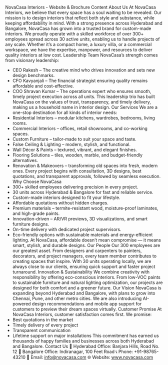 NovaCasa Interiors - Website & Brochure Content
About Us
At NovaCasa Interiors, we believe that every space has a soul waiting to be revealed. 
Our mission is to design interiors that reflect both style and substance, while keeping affordability in mind. 
With a strong presence across Hyderabad and Bangalore, NovaCasa has grown into a trusted brand for custom-made interiors.
We proudly operate with a skilled workforce of over 300+ employees spread across 30 active units, enabling us to handle projects of any scale. 
Whether it’s a compact home, a luxury villa, or a commercial workspace, we have the expertise, manpower, and resources to deliver quality interiors at low cost.
Leadership Team
NovaCasa’s strength comes from visionary leadership:
- CEO Rakesh – The creative mind who drives innovation and sets new design benchmarks.
- CFO Kavyanjali – The financial strategist ensuring quality remains affordable and cost-effective.
- COO Shravan Kumar – The operations expert who ensures smooth, timely project execution across all units.
This leadership trio has built NovaCasa on the values of trust, transparency, and timely delivery, making us a household name in interior design.
Our Services
We are a one-stop destination for all kinds of interior needs:
- Residential Interiors – modular kitchens, wardrobes, bedrooms, living rooms.
- Commercial Interiors – offices, retail showrooms, and co-working spaces.
- Custom Furniture – tailor-made to suit your space and taste.
- False Ceiling & Lighting – modern, stylish, and functional.
- Wall Décor & Paints – textured, vibrant, and elegant finishes.
- Flooring Solutions – tiles, wooden, marble, and budget-friendly alternatives.
- Renovation & Makeovers – transforming old spaces into fresh, modern ones.
Every project begins with consultation, 3D designs, best quotations, and transparent approvals, followed by seamless execution.
Why Choose NovaCasa
- 300+ skilled employees delivering precision in every project.
- 30 units across Hyderabad & Bangalore for fast and reliable service.
- Custom-made interiors designed to fit your lifestyle.
- Affordable quotations without hidden charges.
- Premium materials – termite-resistant wood, moisture-proof laminates, and high-grade paints.
- Innovation-driven – AR/VR previews, 3D visualizations, and smart furniture designs.
- On-time delivery with dedicated project supervisors.
- Eco-friendly options with sustainable materials and energy-efficient lighting.
At NovaCasa, affordable doesn’t mean compromise — it means smart, stylish, and durable designs.
Our People
Our 300 employees are our greatest asset. 
From designers and carpenters to painters, decorators, and project managers, every team member contributes to creating spaces that inspire. 
With 30 units operating locally, we are always close to our clients, ensuring quick support and faster project turnaround.
Innovation & Sustainability
We combine creativity with responsibility by offering eco-conscious interiors. 
From low-VOC paints to sustainable furniture and natural lighting optimization, our projects are designed for both comfort and a greener future.
Our Vision
NovaCasa is expanding beyond Hyderabad and Bangalore, with plans to grow into Chennai, Pune, and other metro cities. 
We are also introducing AI-powered design recommendations and mobile app support for customers to preview their dream spaces virtually.
Customer Promise
At NovaCasa Interiors, customer satisfaction comes first. We promise:
- Best quotations in the market
- Timely delivery of every project
- Transparent communication
- Lifetime support on major installations
This commitment has earned us thousands of happy families and businesses across both Hyderabad and Bangalore.
Contact Us
📍 Hyderabad Office: Banjara Hills, Road No. 12
📍 Bangalore Office: Indiranagar, 100 Feet Road
📞 Phone: +91-98765-43210
📧 Email: info@novacasa.com
🌐 Website: www.novacasa.com
